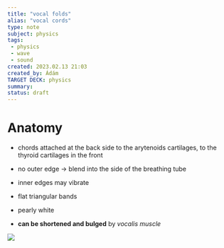 ```yaml
---
title: "vocal folds"
alias: "vocal cords"
type: note
subject: physics
tags:
 - physics
 - wave
 - sound
created: 2023.02.13 21:03
created_by: Ádám
TARGET DECK: physics
summary: 
status: draft 
---
```

# Anatomy
- chords attached at the back side to the arytenoids cartilages, to the thyroid cartilages in the front
- no outer edge → blend into the side of the breathing tube
- inner edges may vibrate
- flat triangular bands
- pearly white

- **can be shortened and bulged** by *vocalis muscle*

![](https://www.mayoclinic.org/-/media/kcms/gbs/patient-consumer/images/2013/11/15/17/42/ds00670_-ds00366_im02764_r7_openclosethu_jpg.jpg)
